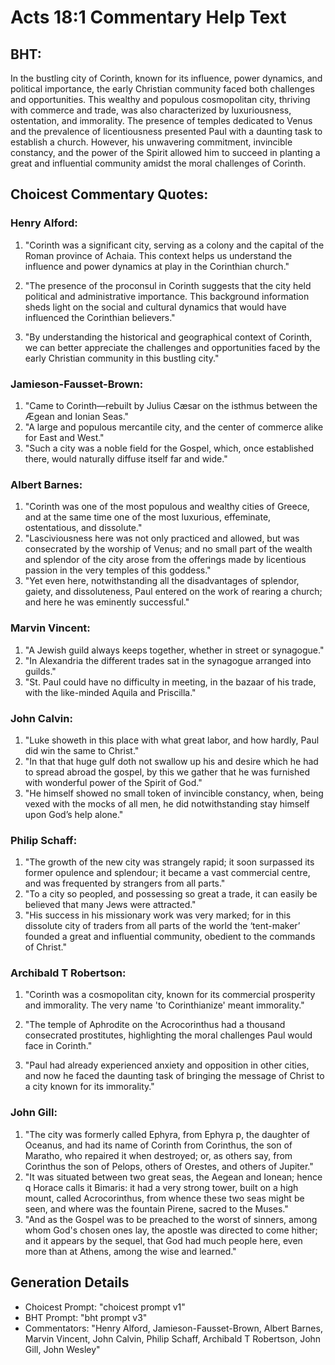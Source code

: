 # Acts 18:1 Commentary Help Text

## BHT:
In the bustling city of Corinth, known for its influence, power dynamics, and political importance, the early Christian community faced both challenges and opportunities. This wealthy and populous cosmopolitan city, thriving with commerce and trade, was also characterized by luxuriousness, ostentation, and immorality. The presence of temples dedicated to Venus and the prevalence of licentiousness presented Paul with a daunting task to establish a church. However, his unwavering commitment, invincible constancy, and the power of the Spirit allowed him to succeed in planting a great and influential community amidst the moral challenges of Corinth.

## Choicest Commentary Quotes:
### Henry Alford:
1. "Corinth was a significant city, serving as a colony and the capital of the Roman province of Achaia. This context helps us understand the influence and power dynamics at play in the Corinthian church." 

2. "The presence of the proconsul in Corinth suggests that the city held political and administrative importance. This background information sheds light on the social and cultural dynamics that would have influenced the Corinthian believers." 

3. "By understanding the historical and geographical context of Corinth, we can better appreciate the challenges and opportunities faced by the early Christian community in this bustling city."

### Jamieson-Fausset-Brown:
1. "Came to Corinth—rebuilt by Julius Cæsar on the isthmus between the Ægean and Ionian Seas." 
2. "A large and populous mercantile city, and the center of commerce alike for East and West."
3. "Such a city was a noble field for the Gospel, which, once established there, would naturally diffuse itself far and wide."

### Albert Barnes:
1. "Corinth was one of the most populous and wealthy cities of Greece, and at the same time one of the most luxurious, effeminate, ostentatious, and dissolute."
2. "Lasciviousness here was not only practiced and allowed, but was consecrated by the worship of Venus; and no small part of the wealth and splendor of the city arose from the offerings made by licentious passion in the very temples of this goddess."
3. "Yet even here, notwithstanding all the disadvantages of splendor, gaiety, and dissoluteness, Paul entered on the work of rearing a church; and here he was eminently successful."

### Marvin Vincent:
1. "A Jewish guild always keeps together, whether in street or synagogue."
2. "In Alexandria the different trades sat in the synagogue arranged into guilds."
3. "St. Paul could have no difficulty in meeting, in the bazaar of his trade, with the like-minded Aquila and Priscilla."

### John Calvin:
1. "Luke showeth in this place with what great labor, and how hardly, Paul did win the same to Christ."
2. "In that that huge gulf doth not swallow up his and desire which he had to spread abroad the gospel, by this we gather that he was furnished with wonderful power of the Spirit of God."
3. "He himself showed no small token of invincible constancy, when, being vexed with the mocks of all men, he did notwithstanding stay himself upon God’s help alone."

### Philip Schaff:
1. "The growth of the new city was strangely rapid; it soon surpassed its former opulence and splendour; it became a vast commercial centre, and was frequented by strangers from all parts."
2. "To a city so peopled, and possessing so great a trade, it can easily be believed that many Jews were attracted."
3. "His success in his missionary work was very marked; for in this dissolute city of traders from all parts of the world the ‘tent-maker’ founded a great and influential community, obedient to the commands of Christ."

### Archibald T Robertson:
1. "Corinth was a cosmopolitan city, known for its commercial prosperity and immorality. The very name 'to Corinthianize' meant immorality." 

2. "The temple of Aphrodite on the Acrocorinthus had a thousand consecrated prostitutes, highlighting the moral challenges Paul would face in Corinth." 

3. "Paul had already experienced anxiety and opposition in other cities, and now he faced the daunting task of bringing the message of Christ to a city known for its immorality."

### John Gill:
1. "The city was formerly called Ephyra, from Ephyra p, the daughter of Oceanus, and had its name of Corinth from Corinthus, the son of Maratho, who repaired it when destroyed; or, as others say, from Corinthus the son of Pelops, others of Orestes, and others of Jupiter."
2. "It was situated between two great seas, the Aegean and Ionean; hence q Horace calls it Bimaris: it had a very strong tower, built on a high mount, called Acrocorinthus, from whence these two seas might be seen, and where was the fountain Pirene, sacred to the Muses."
3. "And as the Gospel was to be preached to the worst of sinners, among whom God's chosen ones lay, the apostle was directed to come hither; and it appears by the sequel, that God had much people here, even more than at Athens, among the wise and learned."


## Generation Details
- Choicest Prompt: "choicest prompt v1"
- BHT Prompt: "bht prompt v3"
- Commentators: "Henry Alford, Jamieson-Fausset-Brown, Albert Barnes, Marvin Vincent, John Calvin, Philip Schaff, Archibald T Robertson, John Gill, John Wesley"
